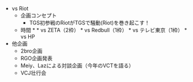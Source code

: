 * vs Riot
	* 企画コンセプト
		* TGS初参戦のRiotがTGSで騒動(Riot)を巻き起こす！
	* 時間
		* 
			* vs ZETA（2枠）
			* vs Redbull（1枠）
			* vs テレビ東京（1枠）
			* vs HP
* 他企画
	* 2bro企画
	* RGO企画発表
	* Meiy、Lazによる対談企画（今年のVCTを語る）
	* VCJ壮行会